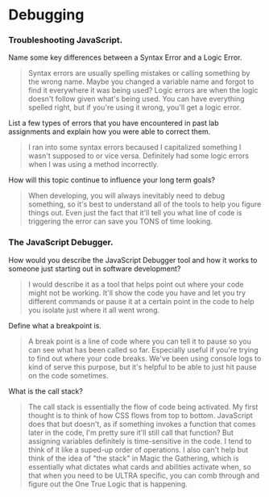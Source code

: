 # Debugging

### Troubleshooting JavaScript.

Name some key differences between a Syntax Error and a Logic Error.

> Syntax errors are usually spelling mistakes or calling something by the wrong name. Maybe you changed a variable name and forgot to find it everywhere it was being used? Logic errors are when the logic doesn't follow given what's being used. You can have everything spelled right, but if you're using it wrong, you'll get a logic error.

List a few types of errors that you have encountered in past lab assignments and explain how you were able to correct them.

> I ran into some syntax errors becaused I capitalized something I wasn't supposed to or vice versa. Definitely had some logic errors when I was using a method incorrectly. 

How will this topic continue to influence your long term goals?

> When developing, you will always inevitably need to debug something, so it's best to understand all of the tools to help you figure things out. Even just the fact that it'll tell you what line of code is triggering the error can save you TONS of time looking.

### The JavaScript Debugger.

How would you describe the JavaScript Debugger tool and how it works to someone just starting out in software development?

> I would describe it as a tool that helps point out where your code might not be working. It'll show the code you have and let you try different commands or pause it at a certain point in the code to help you isolate just where it all went wrong.

Define what a breakpoint is.

> A break point is a line of code where you can tell it to pause so you can see what has been called so far. Especially useful if you're trying to find out where your code breaks. We've been using console logs to kind of serve this purpose, but it's helpful to be able to just hit pause on the code sometimes.

What is the call stack?

> The call stack is essentially the flow of code being activated. My first thought is to think of how CSS flows from top to bottom. JavaScript does that but doesn't, as if something invokes a function that comes later in the code, I'm pretty sure it'll still call that function? But assigning variables definitely is time-sensitive in the code. I tend to think of it like a suped-up order of operations. I also can't help but think of the idea of "the stack" in Magic the Gathering, which is essentially what dictates what cards and abilities activate when, so that when you need to be ULTRA specific, you can comb through and figure out the One True Logic that is happening.
